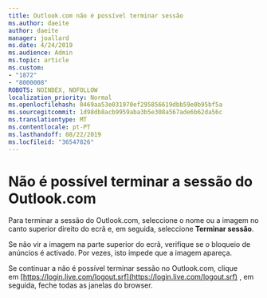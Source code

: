 ```yaml
---
title: Outlook.com não é possível terminar sessão
ms.author: daeite
author: daeite
manager: joallard
ms.date: 4/24/2019
ms.audience: Admin
ms.topic: article
ms.custom:
- "1872"
- "8000008"
ROBOTS: NOINDEX, NOFOLLOW
localization_priority: Normal
ms.openlocfilehash: 0469aa53e031970ef295856619dbb59e0b95bf5a
ms.sourcegitcommit: 1d98db8acb9959aba3b5e308a567ade6b62da56c
ms.translationtype: MT
ms.contentlocale: pt-PT
ms.lasthandoff: 08/22/2019
ms.locfileid: "36547826"
---
```

# <a name="unable-to-sign-out-of-outlookcom"></a>Não é possível terminar a sessão do Outlook.com

Para terminar a sessão do Outlook.com, seleccione o nome ou a imagem no canto superior direito do ecrã e, em seguida, seleccione **Terminar sessão**.

Se não vir a imagem na parte superior do ecrã, verifique se o bloqueio de anúncios é activado. Por vezes, isto impede que a imagem apareça.

Se continuar a não é possível terminar sessão no Outlook.com, clique em [https://login.live.com/logout.srf](https://login.live.com/logout.srf) , em seguida, feche todas as janelas do browser.